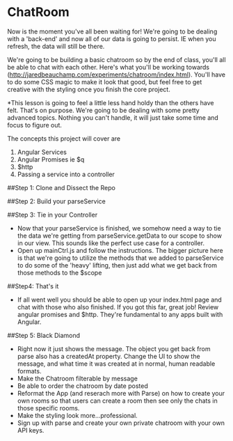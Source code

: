 ChatRoom
========

Now is the moment you've all been waiting for! We're going to be dealing with a 'back-end' and now all of our data is going to persist. IE when you refresh, the data will still be there. 

We're going to be building a basic chatroom so by the end of class, you'll all be able to chat with each other. Here's what you'll be working towards (http://jaredbeauchamp.com/experiments/chatroom/index.html). You'll have to do some CSS magic to make it look that good, but feel free to get creative with the styling once you finish the core project.

*This lesson is going to feel a little less hand holdy than the others have felt. That's on purpose. We're going to be dealing with some pretty advanced topics. Nothing you can't handle, it will just take some time and focus to figure out. 

The concepts this project will cover are 
1. Angular Services
2. Angular Promises ie $q
3. $http
4. Passing a service into a controller


##Step 1: Clone and Dissect the Repo
<!-- * Fork and clone this repository. -->
<!-- * This is the first project where you'll have to work with part of the code that's already in place. -->
<!-- * You should only touch mainCtrl.js and parseService.js, everything else is already set up for you -->
<!-- * Although very convenient, because other parts of the application are already set for you, you need to understand what that code is doing in order to work with it.  -->
<!-- * Go and check out the index.html page. You'll notice that in the message-container class there's an ng-repeat looping over messages. This means that somehow, you need to have 'messages' on the scope which should also have a 'text' property. -->


##Step 2: Build your parseService
<!-- * In Angular we use 'services' to outsource some of our heavy lifting. That's exactly what we're going to do with this app.  -->
<!-- * Open up parseService.js and read the instructions. The bigger picture is that this service is going to have two methods, getData and postData. getData will get the chats from our parse backend, and postData will be able to post new messages to the parse backend. -->


##Step 3: Tie in your Controller
* Now that your parseService is finished, we somehow need a way to tie the data we're getting from parseService.getData to our scope to show in our view. This sounds like the perfect use case for a controller. 
* Open up mainCtrl.js and follow the instructions. The bigger picture here is that we're going to utilize the methods that we added to parseService to do some of the 'heavy' lifting, then just add what we get back from those methods to the $scope


##Step4: That's it
* If all went well you should be able to open up your index.html page and chat with those who also finished. If you got this far, great job! Review angular promises and $http. They're fundamental to any apps built with Angular.


##Step 5: Black Diamond
* Right now it just shows the message. The object you get back from parse also has a createdAt property. Change the UI to show the message, and what time it was created at in normal, human readable formats.
* Make the Chatroom filterable by message
* Be able to order the chatroom by date posted
* Reformat the App (and reserach more with Parse) on how to create your own rooms so that users can create a room then see only the chats in those specific rooms.
* Make the styling look more...professional.
* Sign up with parse and create your own private chatroom with your own API keys.
